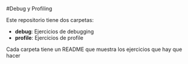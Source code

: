 #Debug y Profiling

Este repositorio tiene dos carpetas:

- **debug**: Ejercicios de debugging
- **profile**: Ejercicios de profile

Cada carpeta tiene un README que muestra los ejercicios que hay que hacer
